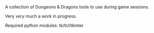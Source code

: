 A collection of Dungeons & Dragons tools to use during game sessions.

Very *very* much a work in progress.

Required python modules:
tk/tcl/tkinter
